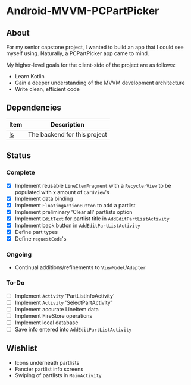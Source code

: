 # Android-MVVM-PCPartPicker

## About

For my senior capstone project, I wanted to build an app that I could see myself using.  Naturally, a PCPartPicker app came to mind.

My higher-level goals for the client-side of the project are as follows:

* Learn Kotlin
* Gain a deeper understanding of the MVVM development architecture
* Write clean, efficient code

## Dependencies

|Item|Description|
|---|---|
|[ls](https://github.com/Lacedaemon/ls)|The backend for this project|

## Status

### Complete

- [x] Implement reusable `LineItemFragment` with a `RecyclerView` to be populated with x amount of `CardView`'s
- [x] Implement data binding
- [x] Implement `FloatingActionButton` to add a partlist
- [x] Implement preliminary 'Clear all' partlists option
- [x] Implement `EditText` for partlist title in `AddEditPartListActivity`
- [x] Implement back button in `AddEditPartListActivity`
- [x] Define part types
- [x] Define `requestCode`'s

### Ongoing

* Continual additions/refinements to `ViewModel`/`Adapter`

### To-Do

- [ ] Implement `Activity` 'PartListInfoActivity'
- [ ] Implement `Activity` 'SelectPartActivity'
- [ ] Implement accurate LineItem data
- [ ] Implement FireStore operations
- [ ] Implement local database
- [ ] Save info entered into `AddEditPartListActivity`

## Wishlist

* Icons underneath partlists
* Fancier partlist info screens
* Swiping of partlists in `MainActivity`
